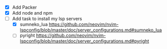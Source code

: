 - [x] Add Packer
- [x] Add node and npm
- [ ] Add task to install my lsp servers
    - [x] sumneko_lua https://github.com/neovim/nvim-lspconfig/blob/master/doc/server_configurations.md#sumneko_lua
    - [ ] pyright https://github.com/neovim/nvim-lspconfig/blob/master/doc/server_configurations.md#pyright
